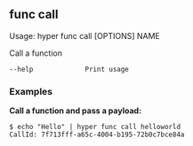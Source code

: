 ## func call

  Usage: hyper func call [OPTIONS] NAME

  Call a function

    --help             Print usage

### Examples

**Call a function and pass a payload:**

    $ echo "Hello" | hyper func call helloworld
    CallId: 7f713fff-a65c-4004-b195-72b0c7bce84a
